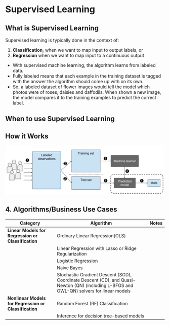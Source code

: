 
# Supervised Learning

## What is Supervised Learning 

Supervised learning is typically done in the context of:
1. **Classification**, when we want to map input to output labels, or
2. **Regression** when we want to map input to a continuous output

* With supervised machine learning, the algorithm learns from labeled data.
* Fully labeled means that each example in the training dataset is tagged with the answer the algorithm should come up with on its own. 
* So, a labeled dataset of flower images would tell the model which photos were of roses, daisies and daffodils. When shown a new image, the model compares it to the training examples to predict the correct label.

## When to use Supervised Learning

## How it Works
![](https://github.com/Jean-njoroge/Machine-Learning-Resources/blob/master/Images/Supervised_machine_learning_in_a_nutshell.png)
## 4. Algorithms/Business Use Cases

| Category | Algorithm | Notes |
|---|---| ---| 
| **Linear Models for Regression or Classification**|Ordinary Linear Regression(OLS) |  |
| |Linear Regression with Lasso or Ridge Regularization |  |
| |Logistic Regression| |
| |Naive Bayes| |
| |Stochastic Gradient Descent (SGD), Coordinate Descent (CD), and Quasi-Newton (QN) (including L-BFGS and OWL-QN) solvers for linear models | |
| **Nonlinear Models for Regression or Classification**| Random Forest (RF) Classification| |
| |Inference for decision tree-based models| |
